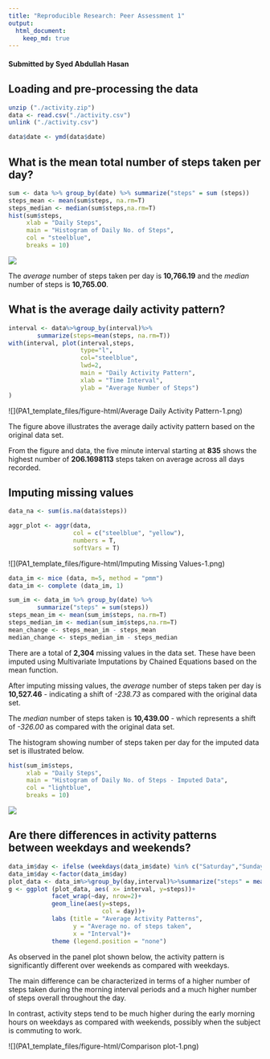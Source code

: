```yaml
---
title: "Reproducible Research: Peer Assessment 1"
output: 
  html_document:
    keep_md: true
---
```

#### Submitted by Syed Abdullah Hasan


## Loading and pre-processing the data

```r
unzip ("./activity.zip")
data <- read.csv("./activity.csv")
unlink ("./activity.csv")

data$date <- ymd(data$date)
```
  
## What is the mean total number of steps taken per day?

```r
sum <- data %>% group_by(date) %>% summarize("steps" = sum (steps))
steps_mean <- mean(sum$steps, na.rm=T)
steps_median <- median(sum$steps,na.rm=T)
hist(sum$steps, 
     xlab = "Daily Steps", 
     main = "Histogram of Daily No. of Steps",
     col = "steelblue",
     breaks = 10)
```

![](PA1_template_files/figure-html/Mean-1.png)<!-- -->
  
The *average* number of steps taken per day is **10,766.19** and the *median* number of steps is **10,765.00**.  

## What is the average daily activity pattern?  


```r
interval <- data%>%group_by(interval)%>%
        summarize(steps=mean(steps, na.rm=T))
with(interval, plot(interval,steps,
                    type="l",
                    col="steelblue",
                    lwd=2,
                    main = "Daily Activity Pattern",
                    xlab = "Time Interval",
                    ylab = "Average Number of Steps")
)
```

![](PA1_template_files/figure-html/Average Daily Activity Pattern-1.png)<!-- -->
  
The figure above illustrates the average daily activity pattern based on the original data set.  

From the figure and data, the five minute interval starting at **835** shows the highest number of **206.1698113** steps taken on average across all days recorded.  

## Imputing missing values  

```r
data_na <- sum(is.na(data$steps))

aggr_plot <- aggr(data, 
                  col = c("steelblue", "yellow"),
                  numbers = T,
                  softVars = T)
```

![](PA1_template_files/figure-html/Imputing Missing Values-1.png)<!-- -->


```r
data_im <- mice (data, m=5, method = "pmm")
data_im <- complete (data_im, 1)
```


```r
sum_im <- data_im %>% group_by(date) %>%
        summarize("steps" = sum(steps))
steps_mean_im <- mean(sum_im$steps, na.rm=T)
steps_median_im <- median(sum_im$steps,na.rm=T)
mean_change <- steps_mean_im - steps_mean
median_change <- steps_median_im - steps_median
```
There are a total of **2,304** missing values in the data set. These have been imputed using Multivariate Imputations by Chained Equations based on the mean function.  

After imputing missing values, the *average* number of steps taken per day is **10,527.46** - indicating a shift of *-238.73* as compared with the original data set.  

The *median* number of steps taken is **10,439.00** - which represents a shift of *-326.00* as compared with the original data set.  

The histogram showing number of steps taken per day for the imputed data set is illustrated below.  


```r
hist(sum_im$steps, 
     xlab = "Daily Steps", 
     main = "Histogram of Daily No. of Steps - Imputed Data",
     col = "lightblue",
     breaks = 10)
```

![](PA1_template_files/figure-html/Histogram-1.png)<!-- -->
  
## Are there differences in activity patterns between weekdays and weekends?  

```r
data_im$day <- ifelse (weekdays(data_im$date) %in% c("Saturday","Sunday"),  "weekend", "weekday")
data_im$day <-factor(data_im$day)
plot_data <- data_im%>%group_by(day,interval)%>%summarize("steps" = mean(steps))
g <- ggplot (plot_data, aes( x= interval, y=steps))+
            facet_wrap(~day, nrow=2)+
            geom_line(aes(y=steps,
                          col = day))+
            labs (title = "Average Activity Patterns",
                  y = "Average no. of steps taken",
                  x = "Interval")+
            theme (legend.position = "none")
```
As observed in the panel plot shown below, the activity pattern is significantly different over weekends as compared with weekdays.  

The main difference can be characterized in terms of a higher number of steps taken during the morning interval periods and a much higher number of steps overall throughout the day. 

In contrast, activity steps tend to be much higher during the early morning hours on weekdays as compared with weekends, possibly when the subject is commuting to work.  

![](PA1_template_files/figure-html/Comparison plot-1.png)<!-- -->
